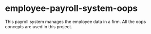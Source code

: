 # employee-payroll-system-oops
This payroll system manages the employee data in a firm.
All the oops concepts are used in this project.

